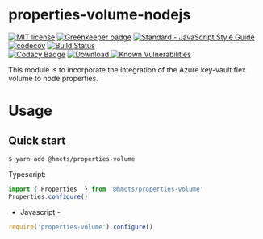 # properties-volume-nodejs
[![MIT license](http://img.shields.io/badge/license-MIT-brightgreen.svg)](http://opensource.org/licenses/MIT)
[![Greenkeeper badge](https://badges.greenkeeper.io/hmcts/properties-volume-nodejs.svg)](https://greenkeeper.io/)
[![Standard - JavaScript Style Guide](https://img.shields.io/badge/code%20style-standard-brightgreen.svg)](http://standardjs.com/)
[![codecov](https://codecov.io/gh/hmcts/properties-volume-nodejs/branch/master/graph/badge.svg)](https://codecov.io/gh/hmcts/properties-volume-nodejs)
[![Build Status](https://travis-ci.com/hmcts/properties-volume-nodejs.svg?branch=master)](https://travis-ci.com/hmcts/properties-volume-nodejs.svg?branch=master)  
[![Codacy Badge](https://api.codacy.com/project/badge/Grade/e9272daf4b714e4f95280916e763b6b2)](https://www.codacy.com/app/HMCTS/properties-volume-nodejs)
[ ![Download](https://api.bintray.com/packages/hmcts/hmcts-maven/properties-volume-nodejs/images/download.svg) ](https://bintray.com/hmcts/hmcts-maven/properties-volume-nodejs/_latestVersion)
[![Known Vulnerabilities](https://snyk.io/test/github/hmcts/properties-volume-nodejs/badge.svg)](https://snyk.io/test/github/hmcts/properties-volume-nodejs)


This module is to incorporate the integration of the Azure key-vault flex volume to node properties.


# Usage

## Quick start
```bash
$ yarn add @hmcts/properties-volume
```

Typescript:
```ts
import { Properties  } from '@hmcts/properties-volume'
Properties.configure()
```

- Javascript -

```js
require('properties-volume').configure()
```
